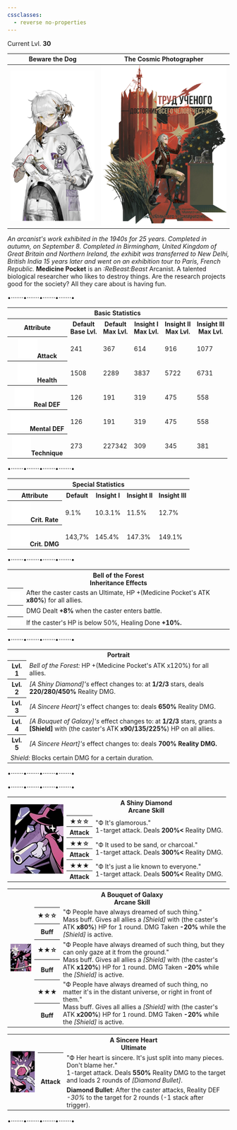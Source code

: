 ```yaml
---
cssclasses:
  - reverse no-properties
---
```

Current Lvl. **30**

| Beware the Dog | The Cosmic Photographer |
| --- | --- |
| ![](../Images/Characters/Medicine%20Pocket/Medicine_Pocket.webp) | ![](../Images/Characters/Medicine%20Pocket/Medicine_Costume.webp) | 
*An arcanist's work exhibited in the 1940s for 25 years. Completed in autumn, on September 8. Completed in Birmingham, United Kingdom of Great Britain and Northern Ireland, the exhibit was transferred to New Delhi, British India 15 years later and went on an exhibition tour to Paris, French Republic.*
**Medicine Pocket**  is an  *:ReBeast:Beast*  Arcanist. A talented biological researcher who likes to destroy things.
Are the research projects good for the society? All they care about is having fun. 

<div class="charts">
<div class="stats">
<p class="divide">•·······•·······•·······•·······•</p>
<table>
	<tr><th colspan="6">Basic Statistics</th></tr>
	<tr>
		<th>Attribute</th>
		<th>Default  <br><span>Base Lvl.</span></th>
		<th>Default  <br><span>Max Lvl.</span></th>
		<th>Insight I  <br><span>Max Lvl.</span></th>
		<th>Insight II  <br><span>Max Lvl.</span></th>
		<th>Insight III  <br><span>Max Lvl.</span></th>
	</tr>
	<tr>
		<th><img src="https://raw.githubusercontent.com/lunaria79/Jackalupes-Corner/refs/heads/main/03%20Reverse1999/Images/Attributes/Attack.svg">Attack</th>
		<td>241</td>
		<td>367</td>
		<td>614</td>
		<td>916</td>
		<td>1077</td>
	</tr>
	<tr>
		<th><img src="https://raw.githubusercontent.com/lunaria79/Jackalupes-Corner/refs/heads/main/03%20Reverse1999/Images/Attributes/Health.svg">Health</th>
		<td>1508</td>
		<td>2289</td>
		<td>3837</td>
		<td>5722</td>
		<td>6731</td>
	</tr>
	<tr>
		<th><img src="https://raw.githubusercontent.com/lunaria79/Jackalupes-Corner/refs/heads/main/03%20Reverse1999/Images/Attributes/Real%20DEF.svg">Real DEF</th>
		<td>126</td>
		<td>191</td>
		<td>319</td>
		<td>475</td>
		<td>558</td>
	</tr>
	<tr>
		<th><img src="https://raw.githubusercontent.com/lunaria79/Jackalupes-Corner/refs/heads/main/03%20Reverse1999/Images/Attributes/Mental%20DEF.svg">Mental DEF</th>
		<td>126</td>
		<td>191</td>
		<td>319</td>
		<td>475</td>
		<td>558</td>
	</tr>
	<tr>
		<th><img src="https://raw.githubusercontent.com/lunaria79/Jackalupes-Corner/refs/heads/main/03%20Reverse1999/Images/Attributes/Technique.svg">Technique</th>
		<td>273</td>
		<td>227342</td>
		<td>309</td>
		<td>345</td>
		<td>381</td>
	</tr>
</table>
<p class="divide">•·······•·······•·······•·······•</p>
<table>
	<tr><th colspan="5">Special Statistics</th></tr>
	<tr>
		<th>Attribute</th>
		<th>Default</th>
		<th>Insight I</th>
		<th>Insight II </th>
		<th>Insight III </th>
	</tr>
	<tr>
		<th><img src="https://raw.githubusercontent.com/lunaria79/Jackalupes-Corner/refs/heads/main/03%20Reverse1999/Images/Attributes/Crit%20Rate.svg">Crit. Rate</th>
		<td>9.1%</td>
		<td>10.3.1%</td>
		<td>11.5%</td>
		<td>12.7%</td>
	</tr>
	<tr>
		<th><img src="https://raw.githubusercontent.com/lunaria79/Jackalupes-Corner/refs/heads/main/03%20Reverse1999/Images/Attributes/Crit%20DMG.svg">Crit. DMG</th>
		<td>143,7%</td>
		<td>145.4%</td>
		<td>147.3%</td>
		<td>149.1%</td>
	</tr>
</table>
<p class="divide">•·······•·······•·······•·······•</p>
<table>
<tr><th colspan="2">Bell of the Forest 
<br><span>Inheritance Effects</span></th></tr>
<tr>
	<th><img src="https://raw.githubusercontent.com/lunaria79/Jackalupes-Corner/refs/heads/main/03%20Reverse1999/Images/Afflatus/Insight.webp"></th>
	<td>After the caster casts an Ultimate, HP +(Medicine Pocket's ATK <b>x80%</b>) for all allies.  </td>
</tr>
<tr>
	<th><img src="https://raw.githubusercontent.com/lunaria79/Jackalupes-Corner/refs/heads/main/03%20Reverse1999/Images/Afflatus/Insight%202.webp"></th>
	<td>DMG Dealt <b>+8%</b> when the caster enters battle.</td>
</tr>
<tr>
	<th><img src="https://raw.githubusercontent.com/lunaria79/Jackalupes-Corner/refs/heads/main/03%20Reverse1999/Images/Afflatus/Insight%203.webp"></th>
	<td>	If the caster's HP is below 50%, Healing Done <b>+10%.</b>  </td>
</tr>
</table>
	<p class="divide">•·······•·······•·······•·······•</p>
<table>
<tr><th colspan="2">Portrait</th></tr>
<tr> <th>Lvl. 1</th> 
<td><i>Bell of the Forest:</i> 
HP +(Medicine Pocket's ATK x120%) for all allies.  </td> 
</tr>
<tr> <th>Lvl. 2</th> <td><i>[A Shiny Diamond]'s</i> effect changes to: at <b>1/2/3</b> stars, deals <b>220/280/450%</b> Reality DMG. </td> </tr>
<tr> <th>Lvl. 3</th> <td> <i>[A Sincere Heart]'s</i> effect changes to: deals <b>650%</b> Reality DMG. </td> </tr>
<tr> <th>Lvl. 4</th> <td><i>[A Bouquet of Galaxy]'s</i> effect changes to: at <b>1/2/3</b> stars, grants a <b>[Shield]</b> with (the caster's ATK <b>x90/135/225%</b>) HP on all allies.</td> </tr>
<tr> <th>Lvl. 5</th> <td><i>[A Sincere Heart]'s</i> effect changes to: deals <b>700% Reality DMG.</b> </td> </tr>
<tr>
	<td colspan="2"><i>Shield:</i> Blocks certain DMG for a certain duration. </td>
</tr>
</table>
<p class="divide">•·······•·······•·······•·······•</p>
</div>
<div class="attacks">
<p class="divide">•·······•·······•·······•·······•</p>
<table style="margin-bottom: 15px;">
	<tr><th rowspan="7"><img src="https://raw.githubusercontent.com/lunaria79/Jackalupes-Corner/refs/heads/main/03%20Reverse1999/Images/Characters/Tennant/Tennant_Skill_Card_1.webp"></th>
	<th colspan="3">A Shiny Diamond <br> <span>Arcane Skill</span> </th>
	</tr>
	<tr>
		<th><b>★</b>☆☆</th>
		<td rowspan="2"> <span>"Ф It's glamorous."</span>
		<br> 1-target attack. Deals <b>200%<</b> Reality DMG. </td>
	</tr>
	<tr><th>Attack</th></tr>
	<tr>
		<th><b>★★</b>☆</th>
		<td rowspan="2"> <span>"Ф It used to be sand, or charcoal."</span>
		<br> 1-target attack. Deals <b>300%<</b> Reality DMG. </td>
	</tr>
	<tr><th>Attack</th></tr>
	<tr>
		<th><b>★★★</b></th>
		<td rowspan="2"> <span>"Ф It's just a lie known to everyone."</span>
		<br> 1-target attack. Deals <b>500%<</b> Reality DMG. </td>
	</tr>
	<tr><th>Attack</th></tr>
</table>
<table style="margin-bottom: 15px;">
	<tr><th rowspan="7"><img src="https://raw.githubusercontent.com/lunaria79/Jackalupes-Corner/refs/heads/main/03%20Reverse1999/Images/Characters/Tennant/Tennant_Skill_Card_2.webp"></th>
	<th colspan="3">A Bouquet of Galaxy <br> <span>Arcane Skill</span> </th>
	</tr>
	<tr>
		<th><b>★</b>☆☆</th>
		<td rowspan="2"> <span>"Ф People have always dreamed of such thing."</span>
		<br> Mass buff. Gives all allies a <i>[Shield]</i> with (the caster's ATK <b>x80%</b>) HP for 1 round. DMG Taken <b>-20%</b> while the <i>[Shield]</i> is active. </td>
	</tr>
	<tr><th>Buff</th></tr>
	<tr>
		<th><b>★★</b>☆</th>
		<td rowspan="2"> <span>"Ф People have always dreamed of such thing, but they can only gaze at it from the ground."</span>
		<br> Mass buff. Gives all allies a <i>[Shield]</i> with (the caster's ATK <b>x120%</b>) HP for 1 round. DMG Taken <b>-20%</b> while the <i>[Shield]</i> is active. </td>
	</tr>
	<tr><th>Buff</th></tr>
	<tr>
		<th><b>★★★</b></th>
		<td rowspan="2"> <span> "Ф People have always dreamed of such thing, no matter it's in the distant universe, or right in front of them."</span>
		<br> Mass buff. Gives all allies a <i>[Shield]</i> with (the caster's ATK <b>x200%</b>) HP for 1 round. DMG Taken <b>-20%</b> while the <i>[Shield]</i> is active. </td>
	</tr>
	<tr><th>Buff</th></tr>
</table>
<table style="margin-bottom: 15px;">
	<tr><th rowspan="3"><img src="https://raw.githubusercontent.com/lunaria79/Jackalupes-Corner/refs/heads/main/03%20Reverse1999/Images/Characters/Tennant/Tennant_Ultimate_Card.webp"></th>
	<th colspan="3"> A Sincere Heart <br> <span>Ultimate</span> </th>
	</tr>
	<tr>
		<th rowspan="2">Attack</th>
		<td> <span> "Ф Her heart is sincere. It's just split into many pieces. Don't blame her." </span>
		<br> 1-target attack. Deals <b>550%</b> Reality DMG to the target and loads 2 rounds of <i>[Diamond Bullet]</i>. </td>
	</tr>
	<tr>
		<td> <b>Diamond Bullet</b>: After the caster attacks, Reality DEF <i>-30%</i> to the target for 2 rounds (-1 stack after trigger). </td>
	</tr>
</table>
<p class="divide">•·······•·······•·······•·······•</p>
</div>
</div>